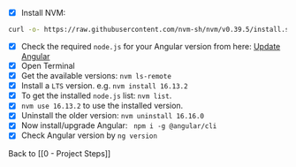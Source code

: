 - [x] Install NVM: 
```bash
curl -o- https://raw.githubusercontent.com/nvm-sh/nvm/v0.39.5/install.sh | bash
```
- [x] Check the required `node.js` for your Angular version from here: [Update Angular](https://angular.dev/update-guide?v=17.0-18.0&l=1)
- [x] Open Terminal
- [x] Get the available versions: `nvm ls-remote`
- [x] Install a `LTS` version. e.g. `nvm install 16.13.2`
- [x] To get the installed `node.js` list: `nvm list`.
- [x] `nvm use 16.13.2` to use the installed version.
- [x] Uninstall the older version: `nvm uninstall 16.16.0`
- [x] Now install/upgrade Angular: ` npm i -g @angular/cli`
- [x] Check Angular version by `ng version`

Back to [[0 - Project Steps]]